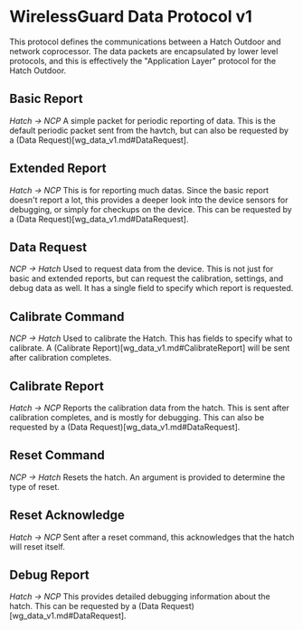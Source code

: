 
WirelessGuard Data Protocol v1
==============================

This protocol defines the communications between a Hatch Outdoor and network coprocessor. The data packets are encapsulated by lower level protocols, and this is effectively the "Application Layer" protocol for the Hatch Outdoor. 


Basic Report
------------
*Hatch -> NCP*
A simple packet for periodic reporting of data. This is the default periodic packet sent from the havtch, but can also be requested by a (Data Request)[wg_data_v1.md#DataRequest].


Extended Report
---------------
*Hatch -> NCP*
This is for reporting much datas. Since the basic report doesn't report a lot, this provides a deeper look into the device sensors for debugging, or simply for checkups on the device. This can be requested by a (Data Request)[wg_data_v1.md#DataRequest].


Data Request
------------
*NCP -> Hatch*
Used to request data from the device. This is not just for basic and extended reports, but can request the calibration, settings, and debug data as well. It has a single field to specify which report is requested.


Calibrate Command
-----------------
*NCP -> Hatch*
Used to calibrate the Hatch. This has fields to specify what to calibrate. A (Calibrate Report)[wg_data_v1.md#CalibrateReport] will be sent after calibration completes.


Calibrate Report
----------------
*Hatch -> NCP*
Reports the calibration data from the hatch. This is sent after calibration completes, and is mostly for debugging. This can also be requested by a (Data Request)[wg_data_v1.md#DataRequest].


Reset Command
-------------
*NCP -> Hatch*
Resets the hatch. An argument is provided to determine the type of reset.


Reset Acknowledge
-----------------
*Hatch -> NCP*
Sent after a reset command, this acknowledges that the hatch will reset itself.


Debug Report
----------
*Hatch -> NCP*
This provides detailed debugging information about the hatch. This can be requested by a (Data Request)[wg_data_v1.md#DataRequest].

